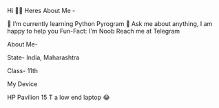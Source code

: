 Hi 👋👋
Heres About Me -

🌱 I’m currently learning Python Pyrogram
💬 Ask me about anything, I am happy to help you
Fun-Fact: I'm Noob
Reach me at  Telegram

About Me-

State- India, Maharashtra

Class- 11th

My Device

HP Pavilion 15 T a low end laptop 😂


<!---
kartikay22/kartikay22 is a ✨ special ✨ repository because its `README.md` (this file) appears on your GitHub profile.
You can click the Preview link to take a look at your changes.
--->
